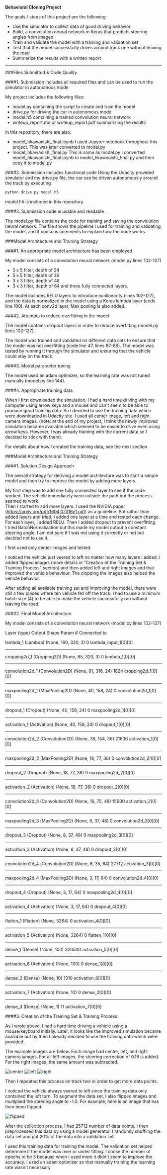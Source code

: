 **Behavioral Cloning Project**

The goals / steps of this project are the following:
* Use the simulator to collect data of good driving behavior
* Build, a convolution neural network in Keras that predicts steering angles from images
* Train and validate the model with a training and validation set
* Test that the model successfully drives around track one without leaving the road
* Summarize the results with a written report


[//]: # (Image References)

[center]: ./examples/center_image.png "Center Image"
[center_flipped]: ./examples/center_image_flipped.png "Flipped Image"
[left]: ./examples/left.png "Left Image"
[right]: ./examples/right.png "Right Image"
 

---
###Files Submitted & Code Quality

####1. Submission includes all required files and can be used to run the simulator in autonomous mode

My project includes the following files:
* model.py containing the script to create and train the model
* drive.py for driving the car in autonomous mode
* model.h5 containing a trained convolution neural network 
* writeup_report.md or writeup_report.pdf summarizing the results

In this repository, there are also:
* model_hkawanishi_final.ipynb I used Jupyter notebook throughout this project.  This was later converted to model.py
* model_hkawanishi_final.py This is same as model.py  I converted model_hkawanishi_final.ipynb to model_hkawnaishi_final.py and then copy it to model.py

####2. Submission includes functional code
Using the Udacity provided simulator and my drive.py file, the car can be driven autonomously around the track by executing 
```sh
python drive.py model.h5
```
model.h5 is included in this repository.

####3. Submission code is usable and readable

The model.py file contains the code for training and saving the convolution neural network. The file shows the pipeline I used for training and validating the model, and it contains comments to explain how the code works.

###Model Architecture and Training Strategy

####1. An appropriate model architecture has been employed

My model consists of a convolution neural network (model.py lines 102-127)
* 5 x 5 filter, depth of 24
* 5 x 5 filter, depth of 36
* 3 x 3 filter, depth of 48
* 3 x 3 filter, depth of 64
and
three fully connected layers.

The model includes RELU layers to introduce nonlinearity (lines 102-127), and the data is normalized in the model using a Keras lambda layer (code line 100). 
At each conv2d layer, Max pooling is also added.  

####2. Attempts to reduce overfitting in the model

The model contains dropout layers in order to reduce overfitting (model.py lines 102-127). 

The model was trained and validated on different data sets to ensure that the model was not overfitting (code line 47, lines 87-88). The model was tested by running it through the simulator and ensuring that the vehicle could stay on the track.

####3. Model parameter tuning

The model used an adam optimizer, so the learning rate was not tuned manually (model.py line 144).

####4. Appropriate training data

When I first downloaded the simulation, I had a hard time driving with my computer using arrow keys and a mouse and can't seem to be able to produce good training data.  So I decided to use the training data which were downloaded in Udacity site.  I used all center image, left and right camera images.
(note: at the end of my project, I think the newly improved simulation became available which seemed to be easier to drive even using arrow keys.  However, I was already training with the current data so I decided to stick with them).

For details about how I created the training data, see the next section. 

###Model Architecture and Training Strategy

####1. Solution Design Approach

The overall strategy for deriving a model architecture was to start a simple model and then try to improve the model by adding more layers.

My first step was to add one fully connected layer to see if the code worked.  The vehicle immediately went outside the path but the process seemed to work.  
Then I started to add more layers.  I used the NVIDIA paper (https://arxiv.org/pdf/1604.07316v1.pdf) as a guideline.  But rather than added layers and tried, I added one layer at a time and tested each change.
For each layer, I added RELU.  Then I added dropout to prevent overfitting.  
I tried BatchNormalization but this made my model output a constant steering angle. I am not sure if I was not using it correctly or not but decided not to use it.

I first used only center images and tested.  

I noticed the vehicle just veered to left no matter how many layers I added.  I added flipped images (more details in "Creation of the Training Set & Training Process" section) and then added left and right images and that improved the vehicle behaviour.  The clopping the images also helped the vehicle behavior.  

After adding all available training set and improving the model, there were still a few places where teh vehicle fell off the track.  I had to use a minimum batch size (4) to be able to make the vehicle successfully ran without leaving the road.  

####2. Final Model Architecture

My model consists of a convolution neural network (model.py lines 102-127)

Layer (type)                     Output Shape          Param #     Connected to

lambda_1 (Lambda)                (None, 160, 320, 3)   0           lambda_input_1[0][0]             
____________________________________________________________________________________________________
cropping2d_1 (Cropping2D)        (None, 85, 320, 3)    0           lambda_1[0][0]                   
____________________________________________________________________________________________________
convolution2d_1 (Convolution2D)  (None, 81, 316, 24)   1824        cropping2d_1[0][0]               
____________________________________________________________________________________________________
maxpooling2d_1 (MaxPooling2D)    (None, 40, 158, 24)   0           convolution2d_1[0][0]            
____________________________________________________________________________________________________
dropout_1 (Dropout)              (None, 40, 158, 24)   0           maxpooling2d_1[0][0]             
____________________________________________________________________________________________________
activation_1 (Activation)        (None, 40, 158, 24)   0           dropout_1[0][0]                  
____________________________________________________________________________________________________
convolution2d_2 (Convolution2D)  (None, 36, 154, 36)   21636       activation_1[0][0]               
____________________________________________________________________________________________________
maxpooling2d_2 (MaxPooling2D)    (None, 18, 77, 36)    0           convolution2d_2[0][0]            
____________________________________________________________________________________________________
dropout_2 (Dropout)              (None, 18, 77, 36)    0           maxpooling2d_2[0][0]             
____________________________________________________________________________________________________
activation_2 (Activation)        (None, 18, 77, 36)    0           dropout_2[0][0]                  
____________________________________________________________________________________________________
convolution2d_3 (Convolution2D)  (None, 16, 75, 48)    15600       activation_2[0][0]               
____________________________________________________________________________________________________
maxpooling2d_3 (MaxPooling2D)    (None, 8, 37, 48)     0           convolution2d_3[0][0]            
____________________________________________________________________________________________________
dropout_3 (Dropout)              (None, 8, 37, 48)     0           maxpooling2d_3[0][0]             
____________________________________________________________________________________________________
activation_3 (Activation)        (None, 8, 37, 48)     0           dropout_3[0][0]                  
____________________________________________________________________________________________________
convolution2d_4 (Convolution2D)  (None, 6, 35, 64)     27712       activation_3[0][0]               
____________________________________________________________________________________________________
maxpooling2d_4 (MaxPooling2D)    (None, 3, 17, 64)     0           convolution2d_4[0][0]            
____________________________________________________________________________________________________
dropout_4 (Dropout)              (None, 3, 17, 64)     0           maxpooling2d_4[0][0]             
____________________________________________________________________________________________________
activation_4 (Activation)        (None, 3, 17, 64)     0           dropout_4[0][0]                  
____________________________________________________________________________________________________
flatten_1 (Flatten)              (None, 3264)          0           activation_4[0][0]               
____________________________________________________________________________________________________
activation_5 (Activation)        (None, 3264)          0           flatten_1[0][0]                  
____________________________________________________________________________________________________
dense_1 (Dense)                  (None, 100)           326500      activation_5[0][0]               
____________________________________________________________________________________________________
activation_6 (Activation)        (None, 100)           0           dense_1[0][0]                    
____________________________________________________________________________________________________
dense_2 (Dense)                  (None, 10)            1010        activation_6[0][0]               
____________________________________________________________________________________________________
activation_7 (Activation)        (None, 10)            0           dense_2[0][0]                    
____________________________________________________________________________________________________
dense_3 (Dense)                  (None, 1)             11          activation_7[0][0]               



####3. Creation of the Training Set & Training Process

As I wrote above, I had a hard time driving a vehicle using a mouse/keyboard initially. Later, it looks like the improved simulation became available but by then I already decided to use the training data which were provided.  

The example images are below.  Each image had center, left, and right camera iamges.  For all left images, the steering correction of 0.18 is added.  For the right images, the same amount was subtracted.

![center][center]
![left][left]
![right][right]

Then I repeated this process on track two in order to get more data points.

I noticed the vehicle always veered to left since the training data only contained the left turn.  To augment the data set, I also flipped images and multiplied the steering angle to -1.0.  For example, here is an image that has then been flipped:

![flipped][center_flipped]


After the collection process, I had 25712 number of data points. I then preprocessed this data by using a model generator.  I randomly shuffling the data set and put 20% of the data into a validation set. 

I used this training data for training the model. The validation set helped determine if the model was over or under fitting. I chose the number of epochs to be 5 because when I used more it didn't seem to improve the accuracy.  I used an adam optimizer so that manually training the learning rate wasn't necessary.

